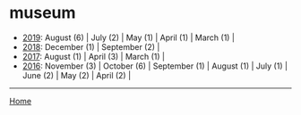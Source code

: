 # museum

  * [2019](./museum-2019.md): 
      August (6) | 
      July (2) | 
      May (1) | 
      April (1) | 
      March (1) | 
  * [2018](./museum-2018.md): 
      December (1) | 
      September (2) | 
  * [2017](./museum-2017.md): 
      August (1) | 
      April (3) | 
      March (1) | 
  * [2016](./museum-2016.md): 
      November (3) | 
      October (6) | 
      September (1) | 
      August (1) | 
      July (1) | 
      June (2) | 
      May (2) | 
      April (2) | 

----

[Home](../)
